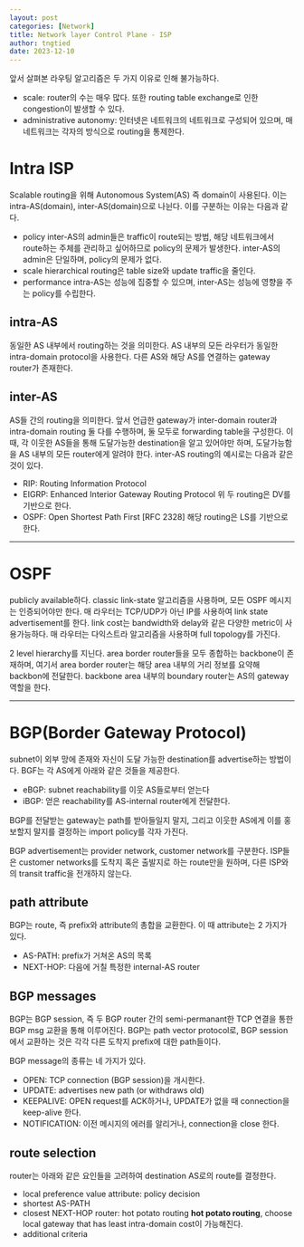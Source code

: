```yaml
---
layout: post
categories: [Network]
title: Network layer Control Plane - ISP
author: tngtied
date: 2023-12-10
---
```


앞서 살펴본 라우팅 알고리즘은 두 가지 이유로 인해 불가능하다.

- scale: router의 수는 매우 많다. 또한 routing table exchange로 인한 congestion이 발생할 수 있다.
- administrative autonomy: 인터넷은 네트워크의 네트워크로 구성되어 있으며, 매 네트워크는 각자의 방식으로 routing을 통제한다.

# Intra ISP

Scalable routing을 위해 Autonomous System(AS) 즉 domain이 사용된다. 이는 intra-AS(domain), inter-AS(domain)으로 나뉜다.
이를 구분하는 이유는 다음과 같다.

- policy
  inter-AS의 admin들은 traffic이 route되는 방법, 해당 네트워크에서 route하는 주체를 관리하고 싶어하므로 policy의 문제가 발생한다.
  inter-AS의 admin은 단일하며, policy의 문제가 없다.
- scale
  hierarchical routing은 table size와 update traffic을 줄인다.
- performance
  intra-AS는 성능에 집중할 수 있으며, inter-AS는 성능에 영향을 주는 policy를 수립한다.

## intra-AS

동일한 AS 내부에서 routing하는 것을 의미한다.
AS 내부의 모든 라우터가 동일한 intra-domain protocol을 사용한다.
다른 AS와 해당 AS를 연결하는 gateway router가 존재한다.

## inter-AS

AS들 간의 routing을 의미한다. 앞서 언급한 gateway가 inter-domain router과 intra-domain routing 둘 다를 수행하며, 둘 모두로 forwarding table을 구성한다. 이 때, 각 이웃한 AS들을 통해 도달가능한 destination을 알고 있어야만 하며, 도달가능함을 AS 내부의 모든 router에게 알려야 한다.
inter-AS routing의 예시로는 다음과 같은 것이 있다.

- RIP: Routing Information Protocol
- EIGRP: Enhanced Interior Gateway Routing Protocol
  위 두 routing은 DV를 기반으로 한다.
- OSPF: Open Shortest Path First [RFC 2328]
  해당 routing은 LS를 기반으로 한다.

---

# OSPF

publicly available하다. classic link-state 알고리즘을 사용하며, 모든 OSPF 메시지는 인증되어야만 한다.
매 라우터는 TCP/UDP가 아닌 IP를 사용하여 link state advertisement를 한다. link cost는 bandwidth와 delay와 같은 다양한 metric이 사용가능하다. 매 라우터는 다익스트라 알고리즘을 사용하며 full topology를 가진다.

2 level hierarchy를 지닌다. area border router들을 모두 종합하는 backbone이 존재하며, 여기서 area border router는 해당 area 내부의 거리 정보를 요약해 backbon에 전달한다. backbone area 내부의 boundary router는 AS의 gateway 역할을 한다.

---

# BGP(Border Gateway Protocol)

subnet이 외부 망에 존재와 자신이 도달 가능한 destination를 advertise하는 방법이다.
BGF는 각 AS에게 아래와 같은 것들을 제공한다.

- eBGP: subnet reachability를 이웃 AS들로부터 얻는다
- iBGP: 얻은 reachability를 AS-internal router에게 전달한다.

BGP를 전달받는 gateway는 path를 받아들일지 말지, 그리고 이웃한 AS에게 이를 홍보할지 말지를 결정하는 import policy를 각자 가진다.

BGP advertisement는 provider network, customer network를 구분한다. ISP들은 customer networks를 도착지 혹은 출발지로 하는 route만을 원하며, 다른 ISP와의 transit traffic을 전개하지 않는다.

## path attribute

BGP는 route, 즉 prefix와 attribute의 총합을 교환한다. 이 때 attribute는 2 가지가 있다.

- AS-PATH: prefix가 거쳐온 AS의 목록
- NEXT-HOP: 다음에 거칠 특정한 internal-AS router

## BGP messages

BGP는 BGP session, 즉 두 BGP router 간의 semi-permanant한 TCP 연결을 통한 BGP msg 교환을 통해 이루어진다. BGP는 path vector protocol로, BGP session에서 교환하는 것은 각각 다른 도착지 prefix에 대한 path들이다.

BGP message의 종류는 네 가지가 있다.

- OPEN: TCP connection (BGP session)을 개시한다.
- UPDATE: advertises new path (or withdraws old)
- KEEPALIVE: OPEN request를 ACK하거나, UPDATE가 없을 때 connection을 keep-alive 한다.
- NOTIFICATION: 이전 메시지의 에러를 알리거나, connection을 close 한다.

## route selection

router는 아래와 같은 요인들을 고려하여 destination AS로의 route를 결정한다.

- local preference value attribute: policy decision
- shortest AS-PATH
- closest NEXT-HOP router: hot potato routing
  **hot potato routing**, choose local gateway that has least intra-domain cost이 가능해진다.
- additional criteria
